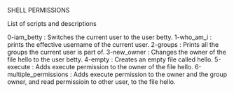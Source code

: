 SHELL PERMISSIONS

List of scripts and descriptions

0-iam_betty : Switches the current user to the user betty.
1-who_am_i : prints the effective username of the current user.
2-groups : Prints all the groups the current user is part of.
3-new_owner : Changes the owner of the file hello to the user betty.
4-empty : Creates an empty file called hello.
5-execute : Adds execute permission to the owner of the file hello.
6-multiple_permissions : Adds execute permission to the owner and the group owner, and read permissioin to other user, to the file hello.